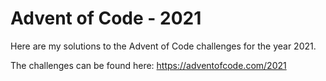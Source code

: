 # Advent of Code - 2021

Here are my solutions to the Advent of Code challenges for the year 2021.

The challenges can be found here: https://adventofcode.com/2021